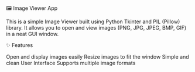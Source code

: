 🖼️ Image Viewer App

This is a simple Image Viewer built using Python Tkinter and PIL (Pillow) library.
It allows you to open and view images (PNG, JPG, JPEG, BMP, GIF) in a neat GUI window.

✨ Features

Open and display images easily
Resize images to fit the window
Simple and clean User Interface
Supports multiple image formats

